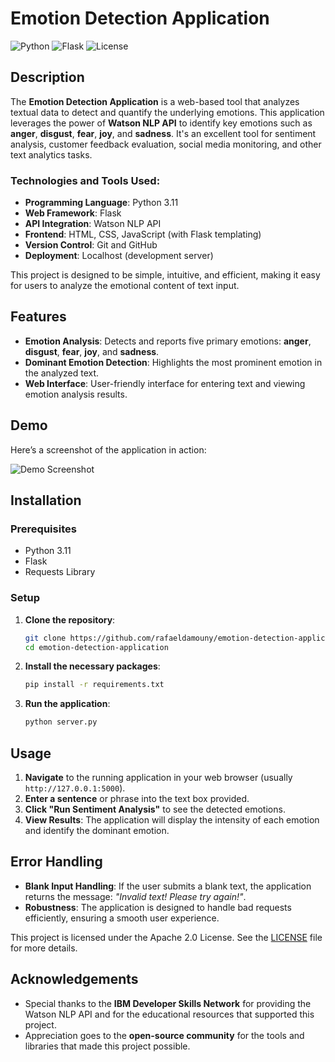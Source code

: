 # **Emotion Detection Application**

![Python](https://img.shields.io/badge/Python-3.11-blue) ![Flask](https://img.shields.io/badge/Flask-2.0-blue) ![License](https://img.shields.io/badge/license-Apache--2.0-green)

## **Description**

The **Emotion Detection Application** is a web-based tool that analyzes textual data to detect and quantify the underlying emotions. This application leverages the power of **Watson NLP API** to identify key emotions such as **anger**, **disgust**, **fear**, **joy**, and **sadness**. It's an excellent tool for sentiment analysis, customer feedback evaluation, social media monitoring, and other text analytics tasks.

### **Technologies and Tools Used:**

- **Programming Language**: Python 3.11
- **Web Framework**: Flask
- **API Integration**: Watson NLP API
- **Frontend**: HTML, CSS, JavaScript (with Flask templating)
- **Version Control**: Git and GitHub
- **Deployment**: Localhost (development server)

This project is designed to be simple, intuitive, and efficient, making it easy for users to analyze the emotional content of text input.

## **Features**

- **Emotion Analysis**: Detects and reports five primary emotions: **anger**, **disgust**, **fear**, **joy**, and **sadness**.
- **Dominant Emotion Detection**: Highlights the most prominent emotion in the analyzed text.
- **Web Interface**: User-friendly interface for entering text and viewing emotion analysis results.

## **Demo**

Here’s a screenshot of the application in action:

![Demo Screenshot](path-to-screenshot.png)

## **Installation**

### **Prerequisites**

- Python 3.11
- Flask
- Requests Library

### **Setup**

1. **Clone the repository**:
    ```bash
    git clone https://github.com/rafaeldamouny/emotion-detection-application.git
    cd emotion-detection-application
    ```

2. **Install the necessary packages**:
    ```bash
    pip install -r requirements.txt
    ```

3. **Run the application**:
    ```bash
    python server.py
    ```

## **Usage**

1. **Navigate** to the running application in your web browser (usually `http://127.0.0.1:5000`).
2. **Enter a sentence** or phrase into the text box provided.
3. **Click "Run Sentiment Analysis"** to see the detected emotions.
4. **View Results**: The application will display the intensity of each emotion and identify the dominant emotion.

## **Error Handling**

- **Blank Input Handling**: If the user submits a blank text, the application returns the message: *"Invalid text! Please try again!"*.
- **Robustness**: The application is designed to handle bad requests efficiently, ensuring a smooth user experience.


This project is licensed under the Apache 2.0 License. See the [LICENSE](LICENSE) file for more details.

## **Acknowledgements**

- Special thanks to the **IBM Developer Skills Network** for providing the Watson NLP API and for the educational resources that supported this project.
- Appreciation goes to the **open-source community** for the tools and libraries that made this project possible.
